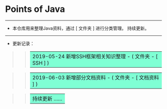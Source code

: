 # Points of Java
***
* 本仓库用来整理Java资料，通过 [ 文件夹 ] 进行分类管理。 持续更新。
***
* 更新记录： 
>> <table><tr><td bgcolor=#7FFFD4>  2019-05-24 新增SSH框架相关知识整理 - ( 文件夹 - [ SSH ] )  </td></tr></table>

>> <table><tr><td bgcolor=#7FFFD4>  2019-06-03 新增部分文档资料 - ( 文件夹 - [ 文档资料 ] )  </td></tr></table>

>> <table><tr><td bgcolor=#7FFFD4>  持续更新 ……  </td></tr></table>

